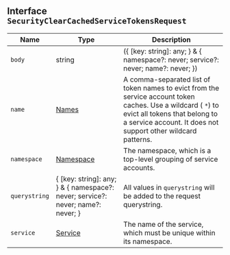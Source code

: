 ## Interface `SecurityClearCachedServiceTokensRequest`

| Name | Type | Description |
| - | - | - |
| `body` | string | ({ [key: string]: any; } & { namespace?: never; service?: never; name?: never; }) | All values in `body` will be added to the request body. |
| `name` | [Names](./Names.md) | A comma-separated list of token names to evict from the service account token caches. Use a wildcard ( `*`) to evict all tokens that belong to a service account. It does not support other wildcard patterns. |
| `namespace` | [Namespace](./Namespace.md) | The namespace, which is a top-level grouping of service accounts. |
| `querystring` | { [key: string]: any; } & { namespace?: never; service?: never; name?: never; } | All values in `querystring` will be added to the request querystring. |
| `service` | [Service](./Service.md) | The name of the service, which must be unique within its namespace. |

